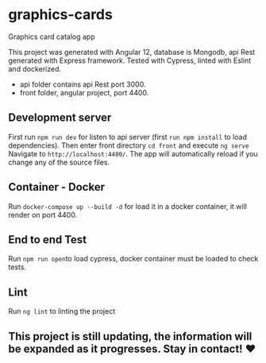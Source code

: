 # graphics-cards
Graphics card catalog app


This project was generated with Angular 12, database is Mongodb, api Rest generated with Express framework. Tested with Cypress, linted with Eslint and dockerized.
- api folder contains api Rest port 3000. 
- front folder, angular project, port 4400.


## Development server

First run `npm run dev` for listen to api server (first `run npm install` to load dependencies). Then enter front directory `cd front` and execute `ng serve`
Navigate to `http://localhost:4400/`. The app will automatically reload if you change any of the source files.

## Container - Docker

Run `docker-compose up --build -d` for load it in a docker container, it will render on port 4400.

##  End to end Test
Run `npm run open`to load cypress, docker container must be loaded to check tests.

## Lint

Run `ng lint` to linting the project

## This project is still updating, the information will be expanded as it progresses. Stay in contact! ❤️

